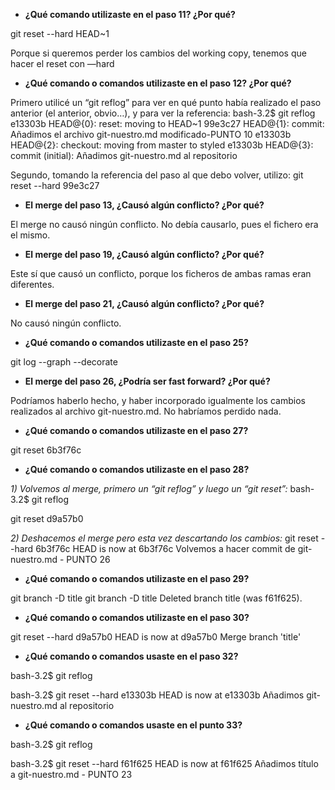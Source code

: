 

- **¿Qué comando utilizaste en el paso 11? ¿Por qué?**

git reset --hard HEAD~1

Porque si queremos perder los cambios del working copy, tenemos que hacer el reset con —hard

- **¿Qué comando o comandos utilizaste en el paso 12? ¿Por qué?**

Primero utilicé un “git reflog” para ver en qué punto había realizado el paso anterior (el anterior, obvio…), y para ver la referencia:
bash-3.2$ git reflog
e13303b HEAD@{0}: reset: moving to HEAD~1
99e3c27 HEAD@{1}: commit: Añadimos el archivo git-nuestro.md modificado-PUNTO 10
e13303b HEAD@{2}: checkout: moving from master to styled
e13303b HEAD@{3}: commit (initial): Añadimos git-nuestro.md al repositorio

Segundo, tomando la referencia del paso al que debo volver, utilizo:
git reset --hard 99e3c27

- **El merge del paso 13, ¿Causó algún conflicto? ¿Por qué?** 

El merge no causó ningún conflicto. No debía causarlo, pues el fichero era el mismo.

- **El merge del paso 19, ¿Causó algún conflicto? ¿Por qué?** 

Este sí que causó un conflicto, porque los ficheros de ambas ramas eran diferentes.

- **El merge del paso 21, ¿Causó algún conflicto? ¿Por qué?** 

No causó ningún conflicto.

- **¿Qué comando o comandos utilizaste en el paso 25?**

git log --graph --decorate

- **El merge del paso 26, ¿Podría ser fast forward? ¿Por qué?** 

Podríamos haberlo hecho, y haber incorporado igualmente los cambios realizados al archivo git-nuestro.md. No habríamos perdido nada.

- **¿Qué comando o comandos utilizaste en el paso 27?** 

git reset 6b3f76c	

- **¿Qué comando o comandos utilizaste en el paso 28?** 

*1) Volvemos al merge, primero un “git reflog” y luego un “git reset”:*
bash-3.2$ git reflog


git reset d9a57b0

*2) Deshacemos el merge pero esta vez descartando los cambios:*
git reset --hard 6b3f76c
HEAD is now at 6b3f76c Volvemos a hacer commit de git-nuestro.md - PUNTO 26

- **¿Qué comando o comandos utilizaste en el paso 29?** 

git branch -D title
git branch -D title
Deleted branch title (was f61f625).

- **¿Qué comando o comandos utilizaste en el paso 30?** 

git reset --hard d9a57b0
HEAD is now at d9a57b0 Merge branch 'title'

- **¿Qué comando o comandos usaste en el paso 32?** 

bash-3.2$ git reflog

bash-3.2$ git reset --hard e13303b
HEAD is now at e13303b Añadimos git-nuestro.md al repositorio

- **¿Qué comando o comandos usaste en el punto 33?** 

bash-3.2$ git reflog
 
bash-3.2$ git reset --hard f61f625
HEAD is now at f61f625 Añadimos título a git-nuestro.md - PUNTO 23
